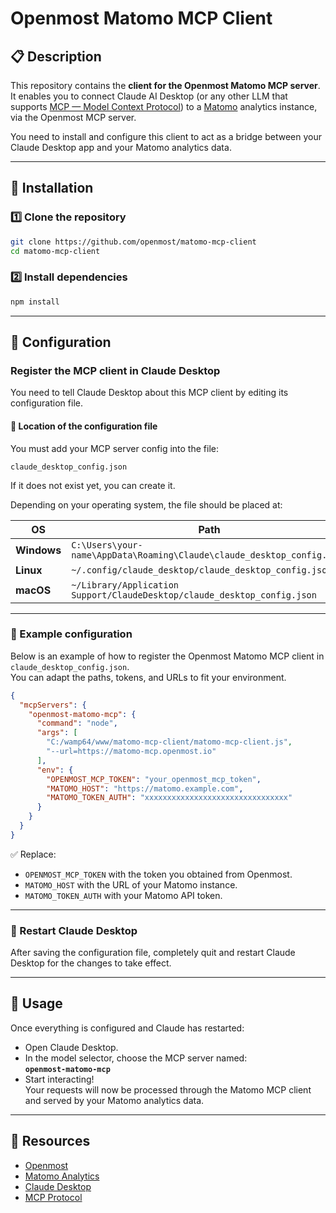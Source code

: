
# Openmost Matomo MCP Client

## 📋 Description

This repository contains the **client for the Openmost Matomo MCP server**.  
It enables you to connect Claude AI Desktop (or any other LLM that supports [MCP — Model Context Protocol](https://github.com/modelcontext/protocol)) to a [Matomo](https://matomo.org/) analytics instance, via the Openmost MCP server.

You need to install and configure this client to act as a bridge between your Claude Desktop app and your Matomo analytics data.

---

## 🚀 Installation

### 1️⃣ Clone the repository

```bash
git clone https://github.com/openmost/matomo-mcp-client
cd matomo-mcp-client
```

### 2️⃣ Install dependencies

```bash
npm install
```

---

## 🔧 Configuration

### Register the MCP client in Claude Desktop

You need to tell Claude Desktop about this MCP client by editing its configuration file.

#### 📄 Location of the configuration file

You must add your MCP server config into the file:

`claude_desktop_config.json`

If it does not exist yet, you can create it.

Depending on your operating system, the file should be placed at:

| OS       | Path                                                                     |
|----------|--------------------------------------------------------------------------|
| **Windows** | `C:\Users\your-name\AppData\Roaming\Claude\claude_desktop_config.json`   |
| **Linux**   | `~/.config/claude_desktop/claude_desktop_config.json`                    |
| **macOS**   | `~/Library/Application Support/ClaudeDesktop/claude_desktop_config.json` |

---

### 📝 Example configuration

Below is an example of how to register the Openmost Matomo MCP client in `claude_desktop_config.json`.  
You can adapt the paths, tokens, and URLs to fit your environment.

```json
{
  "mcpServers": {
    "openmost-matomo-mcp": {
      "command": "node",
      "args": [
        "C:/wamp64/www/matomo-mcp-client/matomo-mcp-client.js",
        "--url=https://matomo-mcp.openmost.io"
      ],
      "env": {
        "OPENMOST_MCP_TOKEN": "your_openmost_mcp_token",
        "MATOMO_HOST": "https://matomo.example.com",
        "MATOMO_TOKEN_AUTH": "xxxxxxxxxxxxxxxxxxxxxxxxxxxxxxxx"
      }
    }
  }
}
```

✅ Replace:
- `OPENMOST_MCP_TOKEN` with the token you obtained from Openmost.
- `MATOMO_HOST` with the URL of your Matomo instance.
- `MATOMO_TOKEN_AUTH` with your Matomo API token.

---

### 🔄 Restart Claude Desktop

After saving the configuration file, completely quit and restart Claude Desktop for the changes to take effect.

---

## 🎉 Usage

Once everything is configured and Claude has restarted:
- Open Claude Desktop.
- In the model selector, choose the MCP server named:  
  **`openmost-matomo-mcp`**
- Start interacting!  
  Your requests will now be processed through the Matomo MCP client and served by your Matomo analytics data.

---

## 📖 Resources

- [Openmost](https://openmost.io)
- [Matomo Analytics](https://matomo.org)
- [Claude Desktop](https://claude.ai/download)
- [MCP Protocol](https://github.com/modelcontext/protocol)
